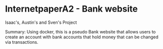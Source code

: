 # InternetpaperA2 - Bank website
Isaac's, Austin's and Sven's  Project

Summary:
Using docker, this is a pseudo Bank website that allows users to 
create an account with bank accounts that hold money that can be changed via transactions.
